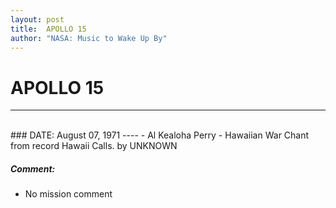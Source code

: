 ```yaml
---
layout: post
title:  APOLLO 15
author: "NASA: Music to Wake Up By"
---
```


# APOLLO 15
----
<br/>
### DATE: August 07, 1971
----
- Al Kealoha Perry - Hawaiian War Chant from record Hawaii Calls. by UNKNOWN

##### Comment:
* No mission comment
